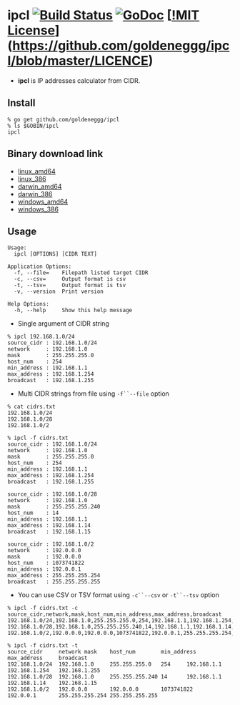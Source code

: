 # ipcl [![Build Status](https://drone.io/github.com/goldeneggg/ipcl/status.png)](https://drone.io/github.com/goldeneggg/ipcl/latest) [![GoDoc](https://godoc.org/github.com/goldeneggg/ipcl?status.png)](https://godoc.org/github.com/goldeneggg/ipcl) [[!MIT License](http://img.shields.io/badge/license-MIT-lightgrey.svg)](https://github.com/goldeneggg/ipcl/blob/master/LICENCE)
* __ipcl__ is IP addresses calculator from CIDR.

## Install

```
% go get github.com/goldeneggg/ipcl
% ls $GOBIN/ipcl
ipcl
```

## Binary download link
* [linux_amd64](https://drone.io/github.com/goldeneggg/ipcl/files/artifacts/bin/linux_amd64/ipcl)
* [linux_386](https://drone.io/github.com/goldeneggg/ipcl/files/artifacts/bin/linux_386/ipcl)
* [darwin_amd64](https://drone.io/github.com/goldeneggg/ipcl/files/artifacts/bin/darwin_amd64/ipcl)
* [darwin_386](https://drone.io/github.com/goldeneggg/ipcl/files/artifacts/bin/darwin_386/ipcl)
* [windows_amd64](https://drone.io/github.com/goldeneggg/ipcl/files/artifacts/bin/windows_amd64/ipcl.exe)
* [windows_386](https://drone.io/github.com/goldeneggg/ipcl/files/artifacts/bin/windows_386/ipcl.exe)

## Usage

```
Usage:
  ipcl [OPTIONS] [CIDR TEXT]

Application Options:
  -f, --file=    Filepath listed target CIDR
  -c, --csv=     Output format is csv
  -t, --tsv=     Output format is tsv
  -v, --version  Print version

Help Options:
  -h, --help     Show this help message
```

* Single argument of CIDR string

```
% ipcl 192.168.1.0/24
source_cidr : 192.168.1.0/24
network     : 192.168.1.0
mask        : 255.255.255.0
host_num    : 254
min_address : 192.168.1.1
max_address : 192.168.1.254
broadcast   : 192.168.1.255
```

* Multi CIDR strings from file using `-f``--file` option

```
% cat cidrs.txt
192.168.1.0/24
192.168.1.0/28
192.168.1.0/2

% ipcl -f cidrs.txt
source_cidr : 192.168.1.0/24
network     : 192.168.1.0
mask        : 255.255.255.0
host_num    : 254
min_address : 192.168.1.1
max_address : 192.168.1.254
broadcast   : 192.168.1.255

source_cidr : 192.168.1.0/28
network     : 192.168.1.0
mask        : 255.255.255.240
host_num    : 14
min_address : 192.168.1.1
max_address : 192.168.1.14
broadcast   : 192.168.1.15

source_cidr : 192.168.1.0/2
network     : 192.0.0.0
mask        : 192.0.0.0
host_num    : 1073741822
min_address : 192.0.0.1
max_address : 255.255.255.254
broadcast   : 255.255.255.255
```

* You can use CSV or TSV format using `-c``--csv` or `-t``--tsv` option

```
% ipcl -f cidrs.txt -c
source_cidr,network,mask,host_num,min_address,max_address,broadcast
192.168.1.0/24,192.168.1.0,255.255.255.0,254,192.168.1.1,192.168.1.254,192.168.1.255
192.168.1.0/28,192.168.1.0,255.255.255.240,14,192.168.1.1,192.168.1.14,192.168.1.15
192.168.1.0/2,192.0.0.0,192.0.0.0,1073741822,192.0.0.1,255.255.255.254,255.255.255.255
```
```
% ipcl -f cidrs.txt -t
source_cidr     network mask    host_num        min_address     max_address     broadcast
192.168.1.0/24  192.168.1.0     255.255.255.0   254     192.168.1.1     192.168.1.254   192.168.1.255
192.168.1.0/28  192.168.1.0     255.255.255.240 14      192.168.1.1     192.168.1.14    192.168.1.15
192.168.1.0/2   192.0.0.0       192.0.0.0       1073741822      192.0.0.1       255.255.255.254 255.255.255.255
```
